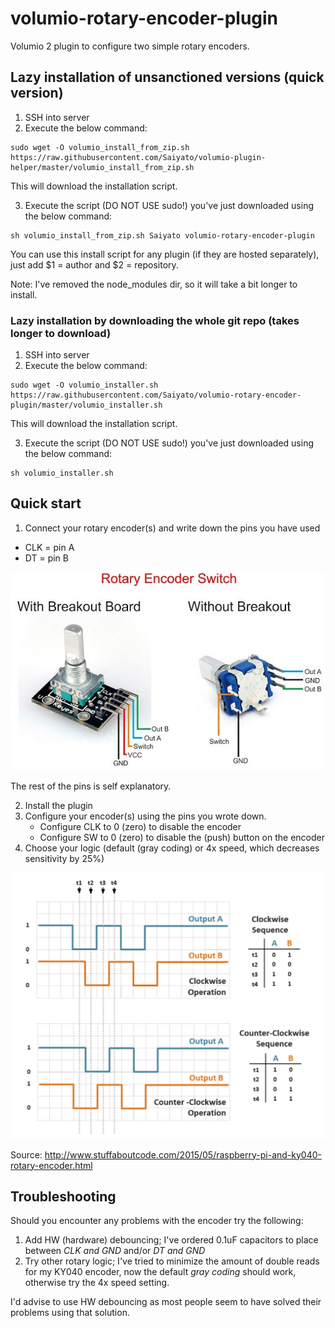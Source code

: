 # volumio-rotary-encoder-plugin
Volumio 2 plugin to configure two simple rotary encoders.

## Lazy installation of unsanctioned versions (quick version)
1. SSH into server
2. Execute the below command:
```
sudo wget -O volumio_install_from_zip.sh https://raw.githubusercontent.com/Saiyato/volumio-plugin-helper/master/volumio_install_from_zip.sh
```
This will download the installation script.

3. Execute the script (DO NOT USE sudo!) you've just downloaded using the below command:
```
sh volumio_install_from_zip.sh Saiyato volumio-rotary-encoder-plugin
```
You can use this install script for any plugin (if they are hosted separately), just add $1 = author and $2 = repository.

Note: I've removed the node_modules dir, so it will take a bit longer to install.

### Lazy installation by downloading the whole git repo (takes longer to download)
1. SSH into server
2. Execute the below command:
```
sudo wget -O volumio_installer.sh https://raw.githubusercontent.com/Saiyato/volumio-rotary-encoder-plugin/master/volumio_installer.sh
```
This will download the installation script.

3. Execute the script (DO NOT USE sudo!) you've just downloaded using the below command:
```
sh volumio_installer.sh
```

## Quick start
1. Connect your rotary encoder(s) and write down the pins you have used

* CLK = pin A
* DT = pin B

![Alt text](/images/rotary_encoder.jpg?raw=true "Rotary encoder")

The rest of the pins is self explanatory.

2. Install the plugin
3. Configure your encoder(s) using the pins you wrote down.
   * Configure CLK to 0 (zero) to disable the encoder
   * Configure SW to 0 (zero) to disable the (push) button on the encoder
4. Choose your logic (default (gray coding) or 4x speed, which decreases sensitivity by 25%)

![Alt text](/images/rotary_logic.png?raw=true "Rotary encoder")

Source: http://www.stuffaboutcode.com/2015/05/raspberry-pi-and-ky040-rotary-encoder.html

## Troubleshooting
Should you encounter any problems with the encoder try the following:

1. Add HW (hardware) debouncing; I've ordered 0.1uF capacitors to place between *CLK and GND* and/or *DT and GND*
2. Try other rotary logic; I've tried to minimize the amount of double reads for my KY040 encoder, now the default *gray coding* should work, otherwise try the 4x speed setting.

I'd advise to use HW debouncing as most people seem to have solved their problems using that solution.
